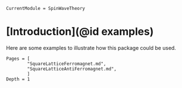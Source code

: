 ```@meta
CurrentModule = SpinWaveTheory
```

# [Introduction](@id examples)

Here are some examples to illustrate how this package could be used.

```@contents
Pages = [
        "SquareLatticeFerromagnet.md",
        "SquareLatticeAntiFerromagnet.md",
        ]
Depth = 1
```